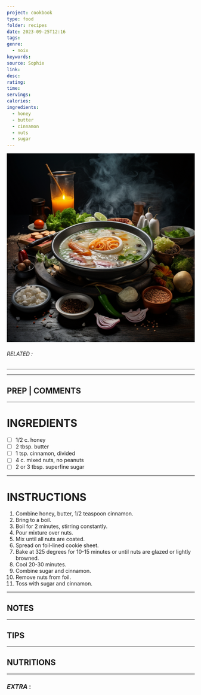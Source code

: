 ```yaml
---
project: cookbook
type: food
folder: recipes
date: 2023-09-25T12:16
tags: 
genre:
  - noix
keywords: 
source: Sophie
link: 
desc: 
rating: 
time: 
servings: 
calories: 
ingredients:
  - honey
  - butter
  - cinnamon
  - nuts
  - sugar
---
```


![IMAGE](_default.png)

###### *RELATED* : 
---


---
## PREP | COMMENTS



---
# INGREDIENTS

- [ ] 1/2 c. honey
- [ ] 2 tbsp. butter
- [ ] 1 tsp. cinnamon, divided
- [ ] 4 c. mixed nuts, no peanuts
- [ ] 2 or 3 tbsp. superfine sugar

---
# INSTRUCTIONS

1. Combine honey, butter, 1/2 teaspoon cinnamon. 
2. Bring to a boil. 
3. Boil for 2 minutes, stirring constantly. 
4. Pour mixture over nuts. 
5. Mix until all nuts are coated. 
6. Spread on foil-lined cookie sheet. 
7. Bake at 325 degrees for 10-15 minutes or until nuts are glazed or lightly browned. 
8. Cool 20-30 minutes. 
9. Combine sugar and cinnamon. 
10. Remove nuts from foil. 
11. Toss with sugar and cinnamon.

---
## NOTES



---
## TIPS



---
## NUTRITIONS



---
### *EXTRA* :



